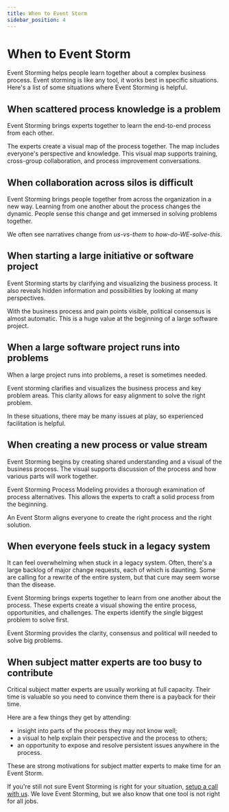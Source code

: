 ```yaml
---
title: When to Event Storm
sidebar_position: 4
---
```


# When to Event Storm

Event Storming helps people learn together about a complex business process. Event storming is like any tool, it works best in specific situations. Here's a list of some situations where Event Storming is helpful.

## **When scattered process knowledge is a problem**

Event Storming brings experts together to learn the end-to-end process from each other.

The experts create a visual map of the process together. The map includes everyone's perspective and knowledge. This visual map supports training, cross-group collaboration, and process improvement conversations.

## **When collaboration across silos is difficult**

Event Storming brings people together from across the organization in a new way.  Learning from one another about the process changes the dynamic. People sense this change and get immersed in solving problems together.

We often see narratives change from *us-vs-them* to *how-do-WE-solve-this*.

## **When starting a large initiative or software project**

Event Storming starts by clarifying and visualizing the business process. It also reveals hidden information and possibilities by looking at many perspectives.

With the business process and pain points visible, political consensus is almost automatic. This is a huge value at the beginning of a large software project.

## **When a large software project runs into problems**

When a large project runs into problems, a reset is sometimes needed.

Event storming clarifies and visualizes the business process and key problem areas. This clarity allows for easy alignment to solve the right problem.

In these situations, there may be many issues at play, so experienced facilitation is helpful.

## **When creating a new process or value stream**

Event Storming begins by creating shared understanding and a visual of the business process. The visual supports discussion of the process and how various parts will work together.

Event Storming Process Modeling provides a thorough examination of process alternatives. This allows the experts to craft a solid process from the beginning.

An Event Storm aligns everyone to create the right process and the right solution.

## **When everyone feels stuck in a legacy system**

It can feel overwhelming when stuck in a legacy system. Often, there's a large backlog of major change requests, each of which is daunting. Some are calling for a rewrite of the entire system, but that cure may seem worse than the disease.

Event Storming brings experts together to learn from one another about the process. These experts create a visual showing the entire process, opportunities, and challenges. The experts identify the single biggest problem to solve first.

Event Storming provides the clarity, consensus and political will needed to solve big problems.

## **When subject matter experts are too busy to contribute**

Critical subject matter experts are usually working at full capacity. Their time is valuable so you need to convince them there is a payback for their time.

Here are a few things they get by attending:

- insight into parts of the process they may not know well;
- a visual to help explain their perspective and the process to others;
- an opportunity to expose and resolve persistent issues anywhere in the process.

These are strong motivations for subject matter experts to make time for an Event Storm.

If you're still not sure Event Storming is right for your situation, [setup a call with us](/get-help). 
We love Event Storming, but we also know that one tool is not right for all jobs.
